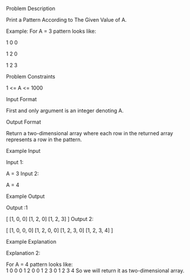 Problem Description

Print a Pattern According to The Given Value of A.

Example: For A = 3 pattern looks like:

1 0 0

1 2 0

1 2 3



Problem Constraints

1 <= A <= 1000


Input Format

First and only argument is an integer denoting A.



Output Format

Return a two-dimensional array where each row in the returned array represents a row in the pattern.



Example Input

Input 1:

 A = 3
Input 2:

 A = 4


Example Output

Output :1

 [ 
   [1, 0, 0]
   [1, 2, 0]
   [1, 2, 3]
 ]
Output 2:

 [ 
   [1, 0, 0, 0]
   [1, 2, 0, 0]
   [1, 2, 3, 0]
   [1, 2, 3, 4]
 ]


Example Explanation

Explanation 2:

 
 For A = 4 pattern looks like:  
                             1 0 0 0
                             1 2 0 0
                             1 2 3 0
                             1 2 3 4
 So we will return it as two-dimensional array.